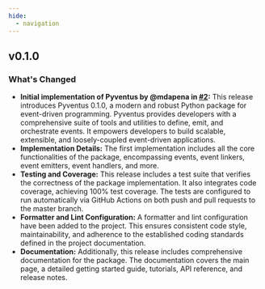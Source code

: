 ```yaml
---
hide:
  - navigation
---
```


## v0.1.0

### What's Changed

* **Initial implementation of Pyventus by @mdapena in [#2](https://github.com/mdapena/pyventus/pull/2):** This release
  introduces Pyventus 0.1.0, a modern and robust Python package for event-driven programming. Pyventus provides
  developers with a comprehensive suite of tools and utilities to define, emit, and orchestrate events. It empowers
  developers to build scalable, extensible, and loosely-coupled event-driven applications.
* **Implementation Details:** The first implementation includes all the core functionalities of the package,
  encompassing events, event linkers, event emitters, event handlers, and more.
* **Testing and Coverage:** This release includes a test suite that verifies the correctness of the package
  implementation. It also integrates code coverage, achieving 100% test coverage. The tests are configured to run
  automatically via GitHub Actions on both push and pull requests to the master branch.
* **Formatter and Lint Configuration:** A formatter and lint configuration have been added to the project. This ensures
  consistent code style, maintainability, and adherence to the established coding standards defined in the project
  documentation.
* **Documentation:** Additionally, this release includes comprehensive documentation for the package. The documentation
  covers the main page, a detailed getting started guide, tutorials, API reference, and release notes.

<br>
